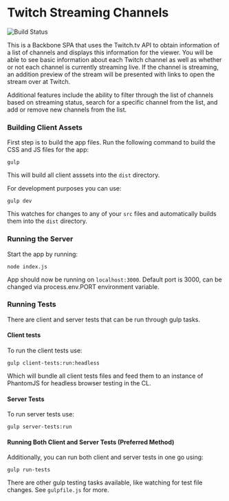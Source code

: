 # Twitch Streaming Channels

![Build Status][travis-img]

This is a Backbone SPA that uses the Twitch.tv API to obtain information of a list
of channels and displays this information for the viewer. You will be able to see
basic information about each Twitch channel as well as whether or not each
channel is currently streaming live. If the channel is streaming, an addition
preview of the stream will be presented with links to open the stream over at
Twitch.

Additional features include the ability to filter through the list of channels
based on streaming status, search for a specific channel from the list, and
add or remove new channels from the list.


### Building Client Assets
First step is to build the app files.
Run the following command to build the CSS and JS files for the app:
```
gulp
```
This will build all client asssets into the `dist` directory.

For development purposes you can use:
```
gulp dev
```
This watches for changes to any of your `src` files and automatically builds
them into the `dist` directory.


### Running the Server
Start the app by running:
```
node index.js
```
App should now be running on `localhost:3000`. Default port is 3000, can be
changed via process.env.PORT environment variable.


### Running Tests
There are client and server tests that can be run through gulp tasks.
#### Client tests
To run the client tests use:
```
gulp client-tests:run:headless
```
Which will bundle all client tests files and feed them to an instance of
PhantomJS for headless browser testing in the CL.
#### Server Tests
To run server tests use:
```
gulp server-tests:run
```
#### Running Both Client and Server Tests (Preferred Method)
Additionally, you can run both client and server tests in one go using:
```
gulp run-tests
```
There are other gulp testing tasks available, like watching for test file changes.
See `gulpfile.js` for more.

[travis-img]: https://travis-ci.org/2flcastro/twitch-backbone.svg?branch=master
